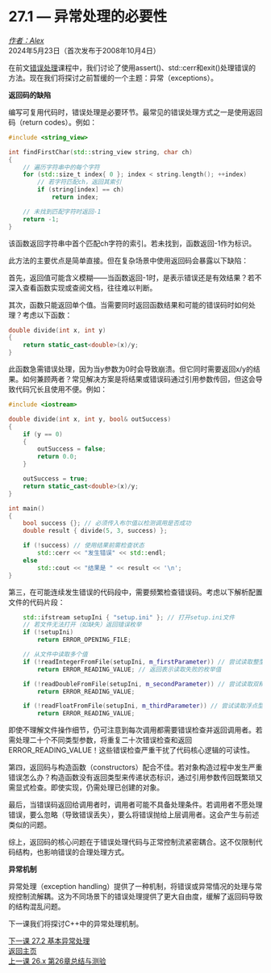 27.1 — 异常处理的必要性  
===============================  

[*作者：Alex*](https://www.learncpp.com/author/Alex/ "查看 Alex 的所有文章")  
2024年5月23日（首次发布于2008年10月4日）  

在前文[错误处理](712-handling-errors-assert-cerr-exit-and-exceptions/)课程中，我们讨论了使用assert()、std::cerr和exit()处理错误的方法。现在我们将探讨之前暂缓的一个主题：异常（exceptions）。  

**返回码的缺陷**  

编写可复用代码时，错误处理是必要环节。最常见的错误处理方式之一是使用返回码（return codes）。例如：  

```cpp
#include <string_view>

int findFirstChar(std::string_view string, char ch)
{
    // 遍历字符串中的每个字符
    for (std::size_t index{ 0 }; index < string.length(); ++index)
        // 若字符匹配ch，返回其索引
        if (string[index] == ch)
            return index;

    // 未找到匹配字符时返回-1
    return -1;
}
```  

该函数返回字符串中首个匹配ch字符的索引。若未找到，函数返回-1作为标识。  

此方法的主要优点是简单直接。但在复杂场景中使用返回码会暴露以下缺陷：  

首先，返回值可能含义模糊——当函数返回-1时，是表示错误还是有效结果？若不深入查看函数实现或查阅文档，往往难以判断。  

其次，函数只能返回单个值。当需要同时返回函数结果和可能的错误码时如何处理？考虑以下函数：  

```cpp
double divide(int x, int y)
{
    return static_cast<double>(x)/y;
}
```  

此函数急需错误处理，因为当y参数为0时会导致崩溃。但它同时需要返回x/y的结果。如何兼顾两者？常见解决方案是将结果或错误码通过引用参数传回，但这会导致代码冗长且使用不便。例如：  

```cpp
#include <iostream>

double divide(int x, int y, bool& outSuccess)
{
    if (y == 0)
    {
        outSuccess = false;
        return 0.0;
    }

    outSuccess = true;
    return static_cast<double>(x)/y;
}

int main()
{
    bool success {}; // 必须传入布尔值以检测调用是否成功
    double result { divide(5, 3, success) };

    if (!success) // 使用结果前需检查状态
        std::cerr << "发生错误" << std::endl;
    else
        std::cout << "结果是 " << result << '\n';
}
```  

第三，在可能连续发生错误的代码段中，需要频繁检查错误码。考虑以下解析配置文件的代码片段：  

```cpp
    std::ifstream setupIni { "setup.ini" }; // 打开setup.ini文件
    // 若文件无法打开（如缺失）返回错误枚举
    if (!setupIni)
        return ERROR_OPENING_FILE;

    // 从文件中读取多个值
    if (!readIntegerFromFile(setupIni, m_firstParameter)) // 尝试读取整型
        return ERROR_READING_VALUE; // 返回表示读取失败的枚举值

    if (!readDoubleFromFile(setupIni, m_secondParameter)) // 尝试读取双精度浮点型
        return ERROR_READING_VALUE;

    if (!readFloatFromFile(setupIni, m_thirdParameter)) // 尝试读取浮点型
        return ERROR_READING_VALUE;
```  

即使不理解文件操作细节，仍可注意到每次调用都需要错误检查并返回调用者。若需处理二十个不同类型参数，将重复二十次错误检查和返回ERROR_READING_VALUE！这些错误检查严重干扰了代码核心逻辑的可读性。  

第四，返回码与构造函数（constructors）配合不佳。若对象构造过程中发生严重错误怎么办？构造函数没有返回类型来传递状态标识，通过引用参数传回既繁琐又需显式检查。即使实现，仍需处理已创建的对象。  

最后，当错误码返回给调用者时，调用者可能不具备处理条件。若调用者不愿处理错误，要么忽略（导致错误丢失），要么将错误抛给上层调用者。这会产生与前述类似的问题。  

综上，返回码的核心问题在于错误处理代码与正常控制流紧密耦合。这不仅限制代码结构，也影响错误的合理处理方式。  

**异常机制**  

异常处理（exception handling）提供了一种机制，将错误或异常情况的处理与常规控制流解耦。这为不同场景下的错误处理提供了更大自由度，缓解了返回码导致的结构混乱问题。  

下一课我们将探讨C++中的异常处理机制。  

[下一课 27.2 基本异常处理](Chapter-27/lesson27.2-basic-exception-handling.md)  
[返回主页](/)    
[上一课 26.x 第26章总结与测验](Chapter-26/lesson26.x-chapter-26-summary-and-quiz.md)